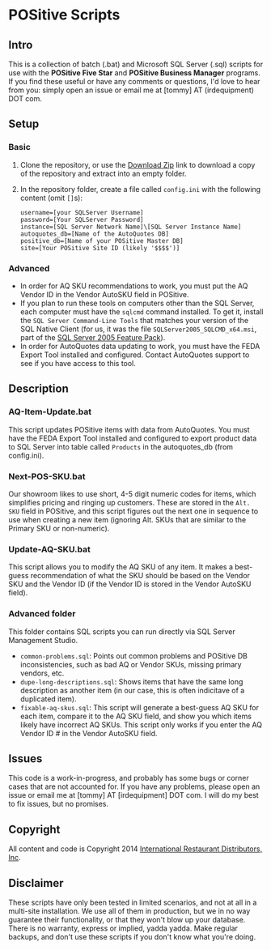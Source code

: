# POSitive Scripts #

## Intro ##
This is a collection of batch (.bat) and Microsoft SQL Server (.sql) scripts for use with the __POSitive Five Star__ and __POSitive Business Manager__ programs. If you find these useful or have any comments or questions, I'd love to hear from you: simply open an issue or email me at [tommy] AT (irdequipment) DOT com.


## Setup ##
### Basic ###
1. Clone the repository, or use the [Download Zip](https://github.com/airdrummingfool/POSitive-Scripts/archive/master.zip) link to download a copy of the repository and extract into an empty folder.
1. In the repository folder, create a file called `config.ini` with the following content (omit `[]`s):

	```
	username=[your SQLServer Username]
	password=[Your SQLServer Password]
	instance=[SQL Server Network Name]\[SQL Server Instance Name]
	autoquotes_db=[Name of the AutoQuotes DB]
	positive_db=[Name of your POSitive Master DB]
	site=[Your POSitive Site ID (likely '$$$$')]
	```

### Advanced ###
* In order for AQ SKU recommendations to work, you must put the AQ Vendor ID in the Vendor AutoSKU field in POSitive.
* If you plan to run these tools on computers other than the SQL Server, each computer must have the `sqlcmd` command installed. To get it, install the `SQL Server Command-Line Tools` that matches your version of the SQL Native Client (for us, it was the file `SQLServer2005_SQLCMD_x64.msi`, part of the [SQL Server 2005 Feature Pack](http://www.microsoft.com/en-us/download/details.aspx?id=15748)).
* In order for AutoQuotes data updating to work, you must have the FEDA Export Tool installed and configured. Contact AutoQuotes support to see if you have access to this tool.


## Description ##
### AQ-Item-Update.bat ###
This script updates POSitive items with data from AutoQuotes. You must have the FEDA Export Tool installed and configured to export product data to SQL Server into table called `Products` in the autoquotes_db (from config.ini).

### Next-POS-SKU.bat ###
Our showroom likes to use short, 4-5 digit numeric codes for items, which simplifies pricing and ringing up customers. These are stored in the `Alt. SKU` field in POSitive, and this script figures out the next one in sequence to use when creating a new item (ignoring Alt. SKUs that are similar to the Primary SKU or non-numeric).

### Update-AQ-SKU.bat ###
This script allows you to modify the AQ SKU of any item. It makes a best-guess recommendation of what the SKU should be based on the Vendor SKU and the Vendor ID (if the Vendor ID is stored in the Vendor AutoSKU field).

### Advanced folder ###
This folder contains SQL scripts you can run directly via SQL Server Management Studio.
* `common-problems.sql`: Points out common problems and POSitive DB inconsistencies, such as bad AQ or Vendor SKUs, missing primary vendors, etc.
* `dupe-long-descriptions.sql`: Shows items that have the same long description as another item (in our case, this is often indicitave of a duplicated item).
* `fixable-aq-skus.sql`: This script will generate a best-guess AQ SKU for each item, compare it to the AQ SKU field, and show you which items likely have incorrect AQ SKUs. This script only works if you enter the AQ Vendor ID # in the Vendor AutoSKU field.

## Issues ##
This code is a work-in-progress, and probably has some bugs or corner cases that are not accounted for. If you have any problems, please open an issue or email me at [tommy] AT [irdequipment] DOT com. I will do my best to fix issues, but no promises.

## Copyright ##
All content and code is Copyright 2014 [International Restaurant Distributors, Inc](http://irdequipment.com).

## Disclaimer ##
These scripts have only been tested in limited scenarios, and not at all in a multi-site installation. We use all of them in production, but we in no way guarantee their functionality, or that they won't blow up your database. There is no warranty, express or implied, yadda yadda. Make regular backups, and don't use these scripts if you don't know what you're doing.
